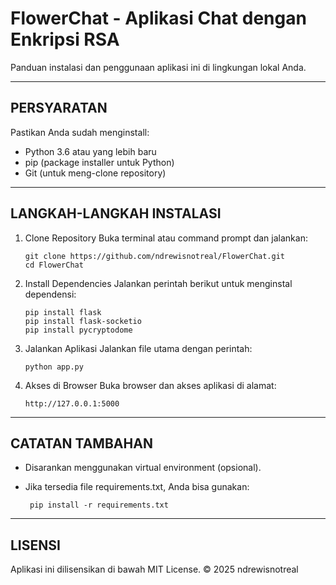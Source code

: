 FlowerChat - Aplikasi Chat dengan Enkripsi RSA
================================================

Panduan instalasi dan penggunaan aplikasi ini di lingkungan lokal Anda.

------------------------------------------------------------
PERSYARATAN
------------------------------------------------------------
Pastikan Anda sudah menginstall:
- Python 3.6 atau yang lebih baru
- pip (package installer untuk Python)
- Git (untuk meng-clone repository)

------------------------------------------------------------
LANGKAH-LANGKAH INSTALASI
------------------------------------------------------------

1. Clone Repository
   Buka terminal atau command prompt dan jalankan:
   
       git clone https://github.com/ndrewisnotreal/FlowerChat.git
       cd FlowerChat

2. Install Dependencies
   Jalankan perintah berikut untuk menginstal dependensi:

       pip install flask
       pip install flask-socketio
       pip install pycryptodome

3. Jalankan Aplikasi
   Jalankan file utama dengan perintah:

       python app.py

4. Akses di Browser
   Buka browser dan akses aplikasi di alamat:

       http://127.0.0.1:5000

------------------------------------------------------------
CATATAN TAMBAHAN
------------------------------------------------------------
- Disarankan menggunakan virtual environment (opsional).
- Jika tersedia file requirements.txt, Anda bisa gunakan:

       pip install -r requirements.txt

------------------------------------------------------------
LISENSI
------------------------------------------------------------
Aplikasi ini dilisensikan di bawah MIT License.
© 2025 ndrewisnotreal
